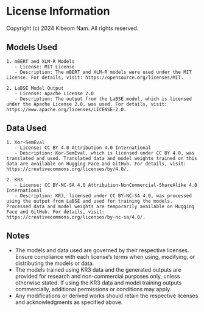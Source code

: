 # License Information

Copyright (c) 2024 Kibeom Nam. All rights reserved.

## Models Used

```
1. mBERT and XLM-R Models
   - License: MIT License
   - Description: The mBERT and XLM-R models were used under the MIT License. For details, visit: https://opensource.org/licenses/MIT.

2. LaBSE Model Output
   - License: Apache License 2.0
   - Description: The output from the LaBSE model, which is licensed under the Apache License 2.0, was used. For details, visit: https://www.apache.org/licenses/LICENSE-2.0.
```

## Data Used

```
1. Kor-SemEval
   - License: CC BY 4.0 Attribution 4.0 International
   - Description: Kor-SemEval, which is licensed under CC BY 4.0, was translated and used. Translated data and model weights trained on this data are available on Hugging Face and GitHub. For details, visit: https://creativecommons.org/licenses/by/4.0/.

2. KR3
   - License: CC BY-NC-SA 4.0 Attribution-NonCommercial-ShareAlike 4.0 International
   - Description: KR3, licensed under CC BY-NC-SA 4.0, was processed using the output from LaBSE and used for training the models. Processed data and model weights are temporarily available on Hugging Face and GitHub. For details, visit: https://creativecommons.org/licenses/by-nc-sa/4.0/.
```

## Notes
- The models and data used are governed by their respective licenses. Ensure compliance with each license’s terms when using, modifying, or distributing the models or data.
- The models trained using KR3 data and the generated outputs are provided for research and non-commercial purposes only, unless otherwise stated. If using the KR3 data and model training outputs commercially, additional permissions or conditions may apply.
- Any modifications or derived works should retain the respective licenses and acknowledgments as specified above.
